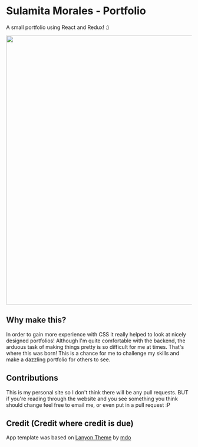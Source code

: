 # Sulamita Morales - Portfolio

A small portfolio using React and Redux! :)

<img src="https://media.giphy.com/media/iAPJb5rJlbVDkgtONv/giphy.gif" width="728" />

## Why make this?
In order to gain more experience with CSS it really helped to look at nicely designed portfolios! Although I'm quite comfortable with the backend, the arduous task of making things pretty is so difficult for me at times. That's where this was born! This is a chance for me to challenge my skills and make a dazzling portfolio for others to see.


## Contributions
This is my personal site so I don't think there will be any pull requests. BUT if you're reading through the website and you see something you think should change feel free to email me, or even put in a pull request :P

## Credit (Credit where credit is due)

App template was based on [Lanyon Theme](https://github.com/poole/lanyon) by [mdo](https://github.com/mdo)
